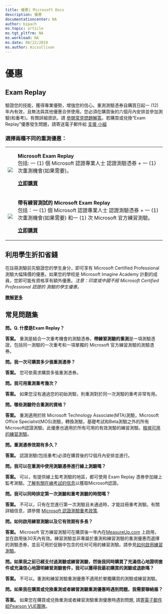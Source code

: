 ```yaml
---
title: 優惠| Microsoft Docs
description: 優惠 
documentationcenter: NA 
author: bipach
ms.topic: article
ms.tgt_pltfrm: NA
ms.workload: NA
ms.date: 08/22/2019
ms.author: micsullivan
---
```

# 優惠

## Exam Replay

驗證您的技能，獲得專業優勢，增強您的信心。重測測驗憑券自購買日起一 (12) 年內有效，且無法與其他優惠合併使用。您必須在購買後的六個月內安排並參加測驗(和重考)。有關詳細資訊，請 [參閱常見問題解答](#frequently-asked-questions)。若購買或兌換“Exam Replay”優惠發生問題，請寄送電子郵件給 [支援 小組](mailto:mindhub@pearson.com)

### 選擇兩種不同的重測優惠：

<div>
    <table border="0">
        <tr>
            <td>
                <img src="images/exam-replay-thumbnail.png">
            </td>
            <td>                
                <p><strong>Microsoft Exam Replay</strong><br/>包括: 一 (1) 個 Microsoft 認證專業人士  認證測驗憑券 + 一 (1) 次重測機會(如果需要)。</p>
                <p><a href="https://us.mindhub.com/p/Microsoft-Exam-Replay?utm_source=msftmarketing&utm_medium=msft_offers&utm_campaign=ExamReplayFY20&utm_term=ERFY20&utm_content=weblink3"><strong>立即購買</strong></a></p>
            </td>
        </tr>
        <tr>
            <td>
                <img src="images/exam-replay-with-practice-test-thumbnail.png">
            </td>
            <td>
               <p><strong>帶有練習測試的 Microsoft Exam Replay </strong><br/>包括：一 (1) 個 Microsoft 認證專業人士  認證測驗憑券 + 一 (1) 次重測機會(如果需要) 和一 (1) 次 Microsoft 官方練習測驗。</p>
               <p><a href="https://us.mindhub.com/p/Microsoft-Exam-Replay-PT?utm_source=msftmarketing&utm_medium=msft_offers&utm_campaign=ExamReplayFY20&utm_term=ERFY20&utm_content=weblink"><strong>立即購買</strong></a></p>
            </td>
        </tr>
    </table>
</div>


## 利用學生折扣省錢

在註冊測驗前先驗證您的學生身分，即可享有 Microsoft Certified Professional  測驗大幅降價的優惠。如果您的學校是 Microsoft Imagine Academy 計劃的成員，您即可能有資格享有額外優惠。*注意：印度或中國不經 Microsoft Certified Professional 認證的 測驗的學生優惠。*

[**瞭解更多**](/learn/certifications/certification-exam-policies)

## <a name="frequently-asked-questions"></a>常見問題集

**問。Q. 什麼是Exam Replay？**

**答案。** 重測是結合一次重考機會的測驗憑券。**帶練習測驗的重測**是一項測驗憑證，包括同一測驗的一次重考和一項單獨的 Microsoft 官方練習測驗的測驗憑券。

**問。我一次可購買多少張重測憑券？**

**答案。** 您可依需求購買多張重測憑券。

**問。我可用重測重考幾次？**

**答案。** 如果您沒有通過您的初始測驗，則重測對於同一次測驗的重考非常有用。

**問。哪些測驗符合重測的資格？**

**答案。** 重測適用於除 Microsoft Technology Associate(MTA)測驗，Microsoft Office Specialist(MOS)測驗，轉換測驗，基礎考試和Beta測驗之外的所有Microsoft認證測驗。此優惠也適用於所有可用的有效測驗的練習測驗。[檢視可用的練習測驗](https://us.mindhub.com/microsoft-practice-tests)。

**問。重測憑券效期有多久？**

**答案。** 認證測驗(包括重考)必須在購買後的12個月內安排並進行。

**問。我可以在重測中使用測驗憑券進行線上測驗嗎？**

**答案。** 可以，有提供線上監考測驗的地區，都可使用 Exam Replay 憑券參加線上監考測驗。[了解有關在線考試的信息](/learn/certifications/online-exams)以獲取Microsoft認證。

**問。我可以同時排定第一次測驗和重考測驗的時間嗎？**

**答案。** 不可以，只有在您進行第一次測驗且未通過時，才能註冊重考測驗。有關詳細信息，請參閱 [Microsoft 認證測驗重考政策](/learn/certifications/certification-exam-policies#exam-retake-policy).

**問。如何啟用練習測驗以及它有效期有多長？**

**答案。** Microsoft 官方練習測驗可在購買後一年內在[MeasureUp.com](https://www.measureup.com/) 上啟用，並在啟用後30天內有效。練習測驗並非專屬於重測和練習測驗的重測優惠而選擇的測驗憑券，並且可用於促銷中包含的任何可用的練習測驗。請參見[如何啟用練習測驗](https://home.pearsonvue.com/microsoft/practicetests)。

**問。如果我之前已經支付過測驗或練習測驗，然後我同時購買了充滿信心地證明套件或充滿信心地證明練習測驗套件，我可以獲得我最初購買的測驗或退款嗎？**

**答案。** 不可以。重測和練習測驗重測優惠不適用於單獨購買的測驗或練習測驗。

**問。如果我在購買或兌換重測或者練習測驗重測優惠時遇到問題，我需要聯絡誰？**

**答案。** 如果您在購買或兌換重測或者練習測驗重測優惠時遇到問題, 請[寄電子郵件給Pearson VUE團隊](mailto:mindhub@pearson.com)。



